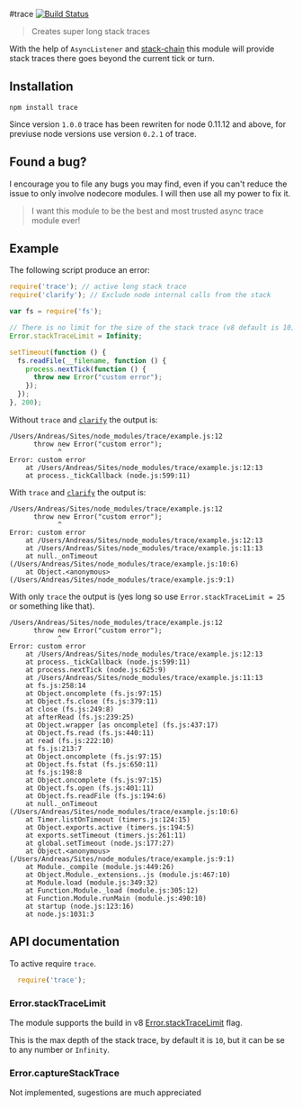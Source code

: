 #trace [![Build Status](https://secure.travis-ci.org/AndreasMadsen/trace.png)](http://travis-ci.org/AndreasMadsen/trace)

> Creates super long stack traces

With the help of `AsyncListener` and [stack-chain](https://github.com/AndreasMadsen/stack-chain) this
module will provide stack traces there goes beyond the current tick or turn.

## Installation

```sheel
npm install trace
```

Since version `1.0.0` trace has been rewriten for node 0.11.12 and above, for
previuse node versions use version `0.2.1` of trace.

## Found a bug?

I encourage you to file any bugs you may find, even if you can't reduce the
issue to only involve nodecore modules. I will then use all my power to fix it.

> I want this module to be the best and most trusted async trace module ever!

## Example

The following script produce an error:

```JavaScript
require('trace'); // active long stack trace
require('clarify'); // Exclude node internal calls from the stack

var fs = require('fs');

// There is no limit for the size of the stack trace (v8 default is 10)
Error.stackTraceLimit = Infinity;

setTimeout(function () {
  fs.readFile(__filename, function () {
    process.nextTick(function () {
      throw new Error("custom error");
    });
  });
}, 200);
```

Without `trace` and [`clarify`](https://github.com/AndreasMadsen/clarify) the output is:

```
/Users/Andreas/Sites/node_modules/trace/example.js:12
      throw new Error("custom error");
            ^
Error: custom error
    at /Users/Andreas/Sites/node_modules/trace/example.js:12:13
    at process._tickCallback (node.js:599:11)
```

With `trace` and [`clarify`](https://github.com/AndreasMadsen/clarify) the output is:

```
/Users/Andreas/Sites/node_modules/trace/example.js:12
      throw new Error("custom error");
            ^
Error: custom error
    at /Users/Andreas/Sites/node_modules/trace/example.js:12:13
    at /Users/Andreas/Sites/node_modules/trace/example.js:11:13
    at null._onTimeout (/Users/Andreas/Sites/node_modules/trace/example.js:10:6)
    at Object.<anonymous> (/Users/Andreas/Sites/node_modules/trace/example.js:9:1)
```

With only `trace` the output is (yes long so use `Error.stackTraceLimit = 25` or something like that).

```
/Users/Andreas/Sites/node_modules/trace/example.js:12
      throw new Error("custom error");
            ^
Error: custom error
    at /Users/Andreas/Sites/node_modules/trace/example.js:12:13
    at process._tickCallback (node.js:599:11)
    at process.nextTick (node.js:625:9)
    at /Users/Andreas/Sites/node_modules/trace/example.js:11:13
    at fs.js:258:14
    at Object.oncomplete (fs.js:97:15)
    at Object.fs.close (fs.js:379:11)
    at close (fs.js:249:8)
    at afterRead (fs.js:239:25)
    at Object.wrapper [as oncomplete] (fs.js:437:17)
    at Object.fs.read (fs.js:440:11)
    at read (fs.js:222:10)
    at fs.js:213:7
    at Object.oncomplete (fs.js:97:15)
    at Object.fs.fstat (fs.js:650:11)
    at fs.js:198:8
    at Object.oncomplete (fs.js:97:15)
    at Object.fs.open (fs.js:401:11)
    at Object.fs.readFile (fs.js:194:6)
    at null._onTimeout (/Users/Andreas/Sites/node_modules/trace/example.js:10:6)
    at Timer.listOnTimeout (timers.js:124:15)
    at Object.exports.active (timers.js:194:5)
    at exports.setTimeout (timers.js:261:11)
    at global.setTimeout (node.js:177:27)
    at Object.<anonymous> (/Users/Andreas/Sites/node_modules/trace/example.js:9:1)
    at Module._compile (module.js:449:26)
    at Object.Module._extensions..js (module.js:467:10)
    at Module.load (module.js:349:32)
    at Function.Module._load (module.js:305:12)
    at Function.Module.runMain (module.js:490:10)
    at startup (node.js:123:16)
    at node.js:1031:3
```

## API documentation

To active require `trace`.

```JavaScript
  require('trace');
```

### Error.stackTraceLimit

The module supports the build in v8
[Error.stackTraceLimit](http://code.google.com/p/v8/wiki/JavaScriptStackTraceApi)
flag.

This is the max depth of the stack trace, by default it is `10`, but it can
be se to any number or `Infinity`.

### Error.captureStackTrace

Not implemented, sugestions are much appreciated

